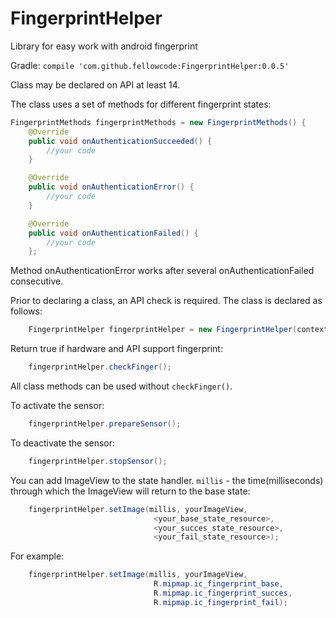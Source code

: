 # FingerprintHelper
Library for easy work with android fingerprint


Gradle: 
`compile 'com.github.fellowcode:FingerprintHelper:0.0.5'`

Class may be declared on API at least 14.

The class uses a set of methods for different fingerprint states:

```java
FingerprintMethods fingerprintMethods = new FingerprintMethods() {
	@Override
	public void onAuthenticationSucceeded() {
		//your code
	}

	@Override
	public void onAuthenticationError() {
		//your code
	}

	@Override
	public void onAuthenticationFailed() {
		//your code
	};
```

Method onAuthenticationError works after several onAuthenticationFailed consecutive.


Prior to declaring a class, an API check is required. The class is declared as follows:
```java
	FingerprintHelper fingerprintHelper = new FingerprintHelper(context, fingerprintMethods);
```

Return true if hardware and API support fingerprint:
```java
	fingerprintHelper.checkFinger();
```
All class methods can be used without `checkFinger()`.

To activate the sensor:
```java
	fingerprintHelper.prepareSensor();
```

To deactivate the sensor:
```java
	fingerprintHelper.stopSensor();
```

You can add ImageView to the state handler. `millis` - the time(milliseconds) through which the ImageView will return to the base state:
```java
	fingerprintHelper.setImage(millis, yourImageView, 
								<your_base_state_resource>,
								<your_succes_state_resource>,
								<your_fail_state_resource>);
```
For example:
```java
	fingerprintHelper.setImage(millis, yourImageView, 
								R.mipmap.ic_fingerprint_base,
								R.mipmap.ic_fingerprint_succes,
								R.mipmap.ic_fingerprint_fail);
```


